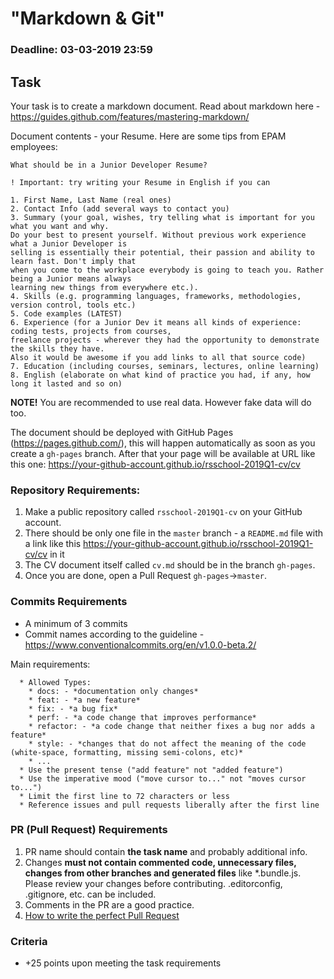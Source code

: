 #  "Markdown & Git"

### Deadline: 03-03-2019 23:59

## Task

Your task is to create a markdown document. Read about markdown here - https://guides.github.com/features/mastering-markdown/

Document contents - your Resume.
Here are some tips from EPAM employees:
```
What should be in a Junior Developer Resume?
 
! Important: try writing your Resume in English if you can

1. First Name, Last Name (real ones)
2. Contact Info (add several ways to contact you)
3. Summary (your goal, wishes, try telling what is important for you what you want and why.
Do your best to present yourself. Without previous work experience what a Junior Developer is
selling is essentially their potential, their passion and ability to learn fast. Don't imply that
when you come to the workplace everybody is going to teach you. Rather being a Junior means always
learning new things from everywhere etc.).
4. Skills (e.g. programming languages, frameworks, methodologies, version control, tools etc.)
5. Code examples (LATEST)
6. Experience (for a Junior Dev it means all kinds of experience: coding tests, projects from courses,
freelance projects - wherever they had the opportunity to demonstrate the skills they have.
Also it would be awesome if you add links to all that source code)
7. Education (including courses, seminars, lectures, online learning)
8. English (elaborate on what kind of practice you had, if any, how long it lasted and so on)
```
**NOTE!** You are recommended to use real data. However fake data will do too. 

The document should be deployed with GitHub Pages (https://pages.github.com/), this will happen automatically as soon as you create a `gh-pages` branch. After that your page will be available at URL like this one: https://your-github-account.github.io/rsschool-2019Q1-cv/cv

### Repository Requirements:

1. Make a public repository called `rsschool-2019Q1-cv` on your GitHub account.
2. There should be only one file in the `master` branch - a `README.md` file with a link like this https://your-github-account.github.io/rsschool-2019Q1-cv/cv in it
3. The CV document itself called `cv.md` should be in the branch `gh-pages`.
4. Once you are done, open a Pull Request `gh-pages`->`master`.

### Commits Requirements

- A minimum of 3 commits
- Commit names according to the guideline - https://www.conventionalcommits.org/en/v1.0.0-beta.2/

Main requirements:
```
  * Allowed Types:
    * docs: - *documentation only changes*
    * feat: - *a new feature*
    * fix: - *a bug fix*
    * perf: - *a code change that improves performance*
    * refactor: - *a code change that neither fixes a bug nor adds a feature*
    * style: - *сhanges that do not affect the meaning of the code (white-space, formatting, missing semi-colons, etc)*
    * ...
  * Use the present tense ("add feature" not "added feature")
  * Use the imperative mood ("move cursor to..." not "moves cursor to...")
  * Limit the first line to 72 characters or less
  * Reference issues and pull requests liberally after the first line
```

### PR (Pull Request) Requirements
1. PR name should contain **the task name** and probably additional info.
2. Changes **must not contain commented code, unnecessary files, changes from other branches and generated files** like *.bundle.js. Please review your changes before contributing. .editorconfig, .gitignore, etc. can be included.
3. Comments in the PR are a good practice.
4. [How to write the perfect Pull Request](https://github.com/blog/1943-how-to-write-the-perfect-pull-request)

### Criteria
- +25 points upon meeting the task requirements
